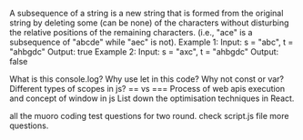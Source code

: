 A subsequence of a string is a new string that is formed from the original string by deleting some (can be none) of the characters without disturbing the relative positions of the remaining characters. (i.e., "ace" is a subsequence of "abcde" while "aec" is not).
Example 1:
Input: s = "abc", t = "ahbgdc"
Output: true
Example 2:
Input: s = "axc", t = "ahbgdc"
Output: false


What is this console.log?
Why use let in this code? Why not const or var?
Different types of scopes in js?
== vs ===
Process of web apis execution and concept of window in js
List down the optimisation techniques in React.



all the muoro coding test questions for two round. check script.js file more questions.
